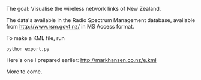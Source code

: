 The goal: Visualise the wireless network links of New Zealand.

The data's available in the Radio Spectrum Management database, available from
http://www.rsm.govt.nz/ in MS Access format.

To make a KML file, run

    python export.py

Here's one I prepared earlier: http://markhansen.co.nz/e.kml

More to come.
